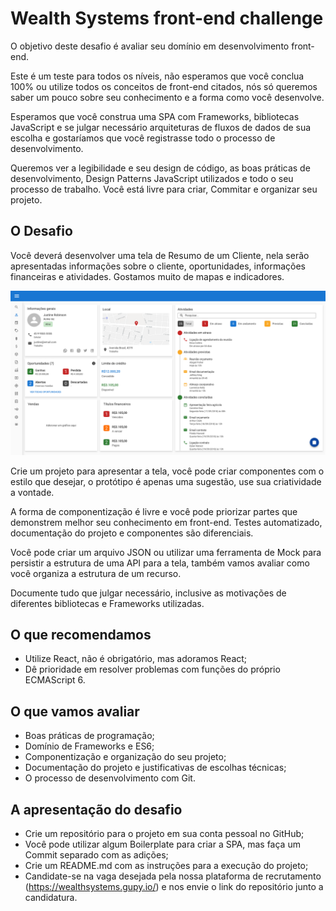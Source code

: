 # Wealth Systems front-end challenge

O objetivo deste desafio é avaliar seu domínio em desenvolvimento front-end.

Este é um teste para todos os níveis, não esperamos que você conclua 100% ou utilize todos os conceitos de front-end citados, nós só queremos saber um pouco sobre seu conhecimento e a forma como você desenvolve.

Esperamos que você construa uma SPA com Frameworks, bibliotecas JavaScript e se julgar necessário arquiteturas de fluxos de dados de sua escolha e gostaríamos que você registrasse todo o processo de desenvolvimento.

Queremos ver a legibilidade e seu design de código, as boas práticas de desenvolvimento, Design Patterns JavaScript utilizados e todo o seu processo de trabalho. Você está livre para criar, Commitar e organizar seu projeto.

## O Desafio

Você deverá desenvolver uma tela de Resumo de um Cliente, nela serão apresentadas informações sobre o cliente, oportunidades, informações financeiras e atividades. Gostamos muito de mapas e indicadores.

![Resumo de Cliente](./images/client-summary.png)

Crie um projeto para apresentar a tela, você pode criar componentes com o estilo que desejar, o protótipo é apenas uma sugestão, use sua criatividade a vontade.

A forma de componentização é livre e você pode priorizar partes que demonstrem melhor seu conhecimento em front-end. Testes automatizado, documentação do projeto e componentes são diferenciais.

Você pode criar um arquivo JSON ou utilizar uma ferramenta de Mock para persistir a estrutura de uma API para a tela, também vamos avaliar como você organiza a estrutura de um recurso.

Documente tudo que julgar necessário, inclusive as motivações de diferentes bibliotecas e Frameworks utilizadas.

## O que recomendamos

* Utilize React, não é obrigatório, mas adoramos React;
* Dê prioridade em resolver problemas com funções do próprio ECMAScript 6.

## O que vamos avaliar

* Boas práticas de programação;
* Domínio de Frameworks e ES6;
* Componentização e organização do seu projeto;
* Documentação do projeto e justificativas de escolhas técnicas;
* O processo de desenvolvimento com Git.

## A apresentação do desafio

* Crie um repositório para o projeto em sua conta pessoal no GitHub;
* Você pode utilizar algum Boilerplate para criar a SPA, mas faça um Commit separado com as adições;
* Crie um README.md com as instruções para a execução do projeto;
* Candidate-se na vaga desejada pela nossa plataforma de recrutamento (https://wealthsystems.gupy.io/) e nos envie o link do repositório junto a candidatura.


